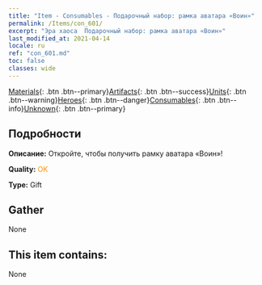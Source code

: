 ```yaml
---
title: "Item - Consumables - Подарочный набор: рамка аватара «Воин»"
permalink: /Items/con_601/
excerpt: "Эра хаоса  Подарочный набор: рамка аватара «Воин»"
last_modified_at: 2021-04-14
locale: ru
ref: "con_601.md"
toc: false
classes: wide
---
```

 [Materials](/ru/Items/){: .btn .btn--primary}[Artifacts](/ru/Items/Artifacts/){: .btn .btn--success}[Units](/ru/Items/Units/){: .btn .btn--warning}[Heroes](/ru/Items/Heroes/){: .btn .btn--danger}[Consumables](/ru/Items/Consumables/){: .btn .btn--info}[Unknown](/ru/Items/Unknown/){: .btn .btn--primary}

## Подробности
 **Описание:** Откройте, чтобы получить рамку аватара «Воин»!

 **Quality:** <span style="color: #FF8C00">OK</span>

 **Type:** Gift

## Gather

  None

## This item contains:

  None

